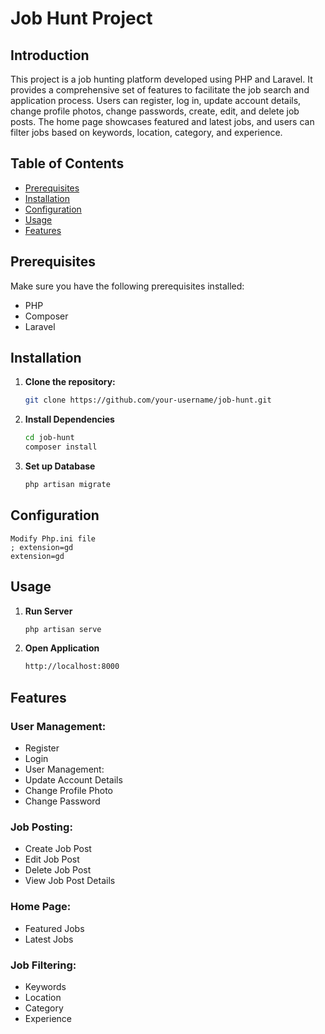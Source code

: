 # Job Hunt Project

## Introduction

This project is a job hunting platform developed using PHP and Laravel. It provides a comprehensive set of features to facilitate the job search and application process. Users can register, log in, update account details, change profile photos, change passwords, create, edit, and delete job posts. The home page showcases featured and latest jobs, and users can filter jobs based on keywords, location, category, and experience.

## Table of Contents

-   [Prerequisites](#prerequisites)
-   [Installation](#installation)
-   [Configuration](#configuration)
-   [Usage](#usage)
-   [Features](#features)

## Prerequisites

Make sure you have the following prerequisites installed:

-   PHP
-   Composer
-   Laravel

## Installation

1. **Clone the repository:**

    ```bash
    git clone https://github.com/your-username/job-hunt.git

    ```

2. **Install Dependencies**

    ```bash
    cd job-hunt
    composer install
    ```

3. **Set up Database**
    ```bash
    php artisan migrate
    ```

## Configuration

    Modify Php.ini file
    ; extension=gd
    extension=gd

## Usage

1. **Run Server**

    ```bash
    php artisan serve
    ```

2. **Open Application**
    ```bash
    http://localhost:8000
    ```

## Features

### User Management:

-   Register
-   Login
-   User Management:
-   Update Account Details
-   Change Profile Photo
-   Change Password

### Job Posting:

-   Create Job Post
-   Edit Job Post
-   Delete Job Post
-   View Job Post Details

### Home Page:

-   Featured Jobs
-   Latest Jobs

### Job Filtering:

-   Keywords
-   Location
-   Category
-   Experience
